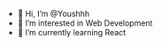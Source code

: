 - 👋 Hi, I’m @Youshhh
- 👀 I’m interested in Web Development 
- 🌱 I’m currently learning React

<!---
Youshhh/Youshhh is a ✨ special ✨ repository because its `README.md` (this file) appears on your GitHub profile.
You can click the Preview link to take a look at your changes.
--->
